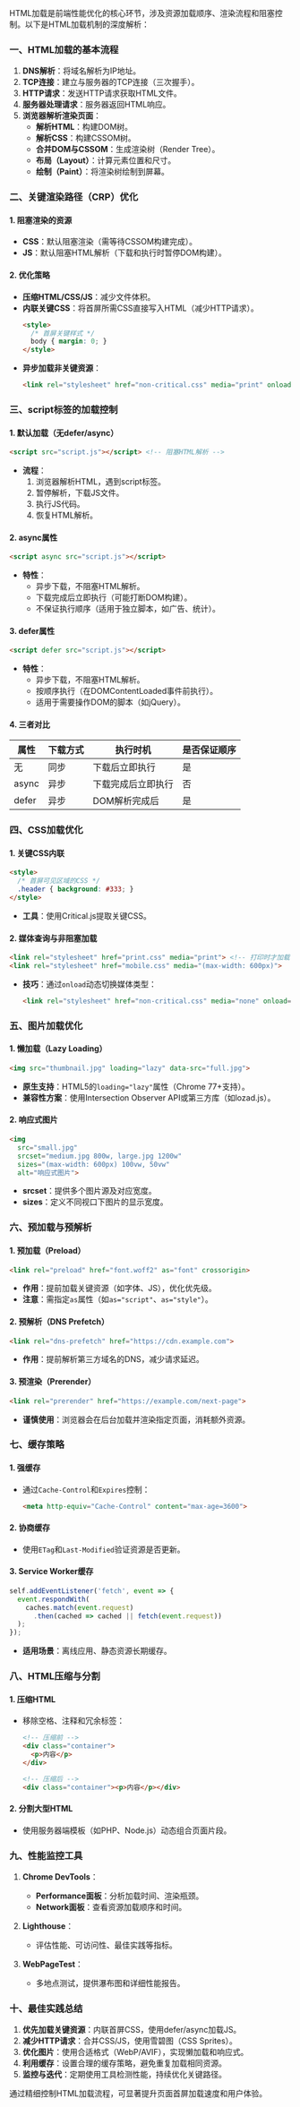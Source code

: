 HTML加载是前端性能优化的核心环节，涉及资源加载顺序、渲染流程和阻塞控制。以下是HTML加载机制的深度解析：


### **一、HTML加载的基本流程**
1. **DNS解析**：将域名解析为IP地址。  
2. **TCP连接**：建立与服务器的TCP连接（三次握手）。  
3. **HTTP请求**：发送HTTP请求获取HTML文件。  
4. **服务器处理请求**：服务器返回HTML响应。  
5. **浏览器解析渲染页面**：  
   - **解析HTML**：构建DOM树。  
   - **解析CSS**：构建CSSOM树。  
   - **合并DOM与CSSOM**：生成渲染树（Render Tree）。  
   - **布局（Layout）**：计算元素位置和尺寸。  
   - **绘制（Paint）**：将渲染树绘制到屏幕。  


### **二、关键渲染路径（CRP）优化**
#### 1. **阻塞渲染的资源**
- **CSS**：默认阻塞渲染（需等待CSSOM构建完成）。  
- **JS**：默认阻塞HTML解析（下载和执行时暂停DOM构建）。  

#### 2. **优化策略**
- **压缩HTML/CSS/JS**：减少文件体积。  
- **内联关键CSS**：将首屏所需CSS直接写入HTML（减少HTTP请求）。  
  ```html
  <style>
    /* 首屏关键样式 */
    body { margin: 0; }
  </style>
  ```
- **异步加载非关键资源**：  
  ```html
  <link rel="stylesheet" href="non-critical.css" media="print" onload="this.media='all'">
  ```


### **三、script标签的加载控制**
#### 1. **默认加载（无defer/async）**
```html
<script src="script.js"></script> <!-- 阻塞HTML解析 -->
```
- **流程**：  
  1. 浏览器解析HTML，遇到script标签。  
  2. 暂停解析，下载JS文件。  
  3. 执行JS代码。  
  4. 恢复HTML解析。  

#### 2. **async属性**
```html
<script async src="script.js"></script>
```
- **特性**：  
  - 异步下载，不阻塞HTML解析。  
  - 下载完成后立即执行（可能打断DOM构建）。  
  - 不保证执行顺序（适用于独立脚本，如广告、统计）。  

#### 3. **defer属性**
```html
<script defer src="script.js"></script>
```
- **特性**：  
  - 异步下载，不阻塞HTML解析。  
  - 按顺序执行（在DOMContentLoaded事件前执行）。  
  - 适用于需要操作DOM的脚本（如jQuery）。  

#### 4. **三者对比**
| 属性   | 下载方式 | 执行时机       | 是否保证顺序 |
|--------|----------|----------------|--------------|
| 无     | 同步     | 下载后立即执行 | 是           |
| async  | 异步     | 下载完成后立即执行 | 否           |
| defer  | 异步     | DOM解析完成后  | 是           |


### **四、CSS加载优化**
#### 1. **关键CSS内联**
```html
<style>
  /* 首屏可见区域的CSS */
  .header { background: #333; }
</style>
```
- **工具**：使用Critical.js提取关键CSS。

#### 2. **媒体查询与非阻塞加载**
```html
<link rel="stylesheet" href="print.css" media="print"> <!-- 打印时才加载 -->
<link rel="stylesheet" href="mobile.css" media="(max-width: 600px)">
```
- **技巧**：通过`onload`动态切换媒体类型：  
  ```html
  <link rel="stylesheet" href="non-critical.css" media="none" onload="this.media='all'">
  ```


### **五、图片加载优化**
#### 1. **懒加载（Lazy Loading）**
```html
<img src="thumbnail.jpg" loading="lazy" data-src="full.jpg">
```
- **原生支持**：HTML5的`loading="lazy"`属性（Chrome 77+支持）。  
- **兼容性方案**：使用Intersection Observer API或第三方库（如lozad.js）。

#### 2. **响应式图片**
```html
<img 
  src="small.jpg" 
  srcset="medium.jpg 800w, large.jpg 1200w" 
  sizes="(max-width: 600px) 100vw, 50vw" 
  alt="响应式图片">
```
- **srcset**：提供多个图片源及对应宽度。  
- **sizes**：定义不同视口下图片的显示宽度。  


### **六、预加载与预解析**
#### 1. **预加载（Preload）**
```html
<link rel="preload" href="font.woff2" as="font" crossorigin>
```
- **作用**：提前加载关键资源（如字体、JS），优化优先级。  
- **注意**：需指定`as`属性（如`as="script"`、`as="style"`）。

#### 2. **预解析（DNS Prefetch）**
```html
<link rel="dns-prefetch" href="https://cdn.example.com">
```
- **作用**：提前解析第三方域名的DNS，减少请求延迟。

#### 3. **预渲染（Prerender）**
```html
<link rel="prerender" href="https://example.com/next-page">
```
- **谨慎使用**：浏览器会在后台加载并渲染指定页面，消耗额外资源。


### **七、缓存策略**
#### 1. **强缓存**
- 通过`Cache-Control`和`Expires`控制：  
  ```html
  <meta http-equiv="Cache-Control" content="max-age=3600">
  ```

#### 2. **协商缓存**
- 使用`ETag`和`Last-Modified`验证资源是否更新。

#### 3. **Service Worker缓存**
```javascript
self.addEventListener('fetch', event => {
  event.respondWith(
    caches.match(event.request)
      .then(cached => cached || fetch(event.request))
  );
});
```
- **适用场景**：离线应用、静态资源长期缓存。


### **八、HTML压缩与分割**
#### 1. **压缩HTML**
- 移除空格、注释和冗余标签：  
  ```html
  <!-- 压缩前 -->
  <div class="container">
    <p>内容</p>
  </div>
  
  <!-- 压缩后 -->
  <div class="container"><p>内容</p></div>
  ```

#### 2. **分割大型HTML**
- 使用服务器端模板（如PHP、Node.js）动态组合页面片段。


### **九、性能监控工具**
1. **Chrome DevTools**：  
   - **Performance面板**：分析加载时间、渲染瓶颈。  
   - **Network面板**：查看资源加载顺序和时间。  

2. **Lighthouse**：  
   - 评估性能、可访问性、最佳实践等指标。  

3. **WebPageTest**：  
   - 多地点测试，提供瀑布图和详细性能报告。


### **十、最佳实践总结**
1. **优先加载关键资源**：内联首屏CSS，使用defer/async加载JS。  
2. **减少HTTP请求**：合并CSS/JS，使用雪碧图（CSS Sprites）。  
3. **优化图片**：使用合适格式（WebP/AVIF），实现懒加载和响应式。  
4. **利用缓存**：设置合理的缓存策略，避免重复加载相同资源。  
5. **监控与迭代**：定期使用工具检测性能，持续优化关键路径。

通过精细控制HTML加载流程，可显著提升页面首屏加载速度和用户体验。